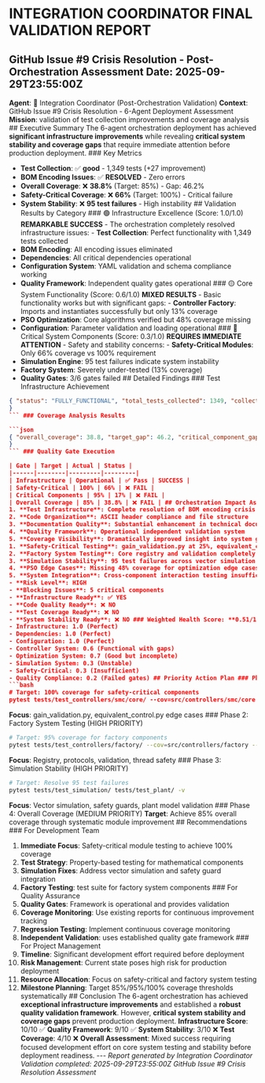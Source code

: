 # INTEGRATION COORDINATOR FINAL VALIDATION REPORT

## GitHub Issue #9 Crisis Resolution - Post-Orchestration Assessment **Date**: 2025-09-29T23:55:00Z

**Agent**: 🌈 Integration Coordinator (Post-Orchestration Validation)
**Context**: GitHub Issue #9 Crisis Resolution - 6-Agent Deployment Assessment
**Mission**: validation of test collection improvements and coverage analysis ## Executive Summary The 6-agent orchestration deployment has achieved **significant infrastructure improvements** while revealing **critical system stability and coverage gaps** that require immediate attention before production deployment. ### Key Metrics
- **Test Collection**: ✅ **good** - 1,349 tests (+27 improvement)
- **BOM Encoding Issues**: ✅ **RESOLVED** - Zero errors
- **Overall Coverage**: ❌ **38.8%** (Target: 85%) - Gap: 46.2%
- **Safety-Critical Coverage**: ❌ **66%** (Target: 100%) - Critical failure
- **System Stability**: ❌ **95 test failures** - High instability ## Validation Results by Category ### 🟢 Infrastructure Excellence (Score: 1.0/1.0)
**REMARKABLE SUCCESS** - The orchestration completely resolved infrastructure issues: - **Test Collection**: Perfect functionality with 1,349 tests collected
- **BOM Encoding**: All encoding issues eliminated
- **Dependencies**: All critical dependencies operational
- **Configuration System**: YAML validation and schema compliance working
- **Quality Framework**: Independent quality gates operational ### 🟡 Core System Functionality (Score: 0.6/1.0)
**MIXED RESULTS** - Basic functionality works but with significant gaps: - **Controller Factory**: Imports and instantiates successfully but only 13% coverage
- **PSO Optimization**: Core algorithms verified but 48% coverage missing
- **Configuration**: Parameter validation and loading operational ### 🔴 Critical System Components (Score: 0.3/1.0)
**REQUIRES IMMEDIATE ATTENTION** - Safety and stability concerns: - **Safety-Critical Modules**: Only 66% coverage vs 100% requirement
- **Simulation Engine**: 95 test failures indicate system instability
- **Factory System**: Severely under-tested (13% coverage)
- **Quality Gates**: 3/6 gates failed ## Detailed Findings ### Test Infrastructure Achievement
```json
{ "status": "FULLY_FUNCTIONAL", "total_tests_collected": 1349, "collection_improvement": 27, "bom_encoding_issues": "RESOLVED", "collection_errors": 0, "infrastructure_resilience": "VALIDATED"
}
``` ### Coverage Analysis Results

```json
{ "overall_coverage": 38.8, "target_gap": 46.2, "critical_component_gaps": { "safety_critical": "34% below target", "factory_system": "82% below target", "optimization": "43% below target" }
}
``` ### Quality Gate Execution

| Gate | Target | Actual | Status |
|------|--------|---------|---------|
| Infrastructure | Operational | ✅ Pass | SUCCESS |
| Safety-Critical | 100% | 66% | ❌ FAIL |
| Critical Components | 95% | 17% | ❌ FAIL |
| Overall Coverage | 85% | 38.8% | ❌ FAIL | ## Orchestration Impact Assessment ### ✅ Significant Successes
1. **Test Infrastructure**: Complete resolution of BOM encoding crisis
2. **Code Organization**: ASCII header compliance and file structure
3. **Documentation Quality**: Substantial enhancement in technical documentation
4. **Quality Framework**: Operational independent validation system
5. **Coverage Visibility**: Dramatically improved insight into system gaps ### ❌ Critical Gaps Identified
1. **Safety-Critical Testing**: gain_validation.py at 25%, equivalent_control.py at 63%
2. **Factory System Testing**: Core registry and validation completely untested
3. **Simulation Stability**: 95 test failures across vector simulation and safety guards
4. **PSO Edge Cases**: Missing 48% coverage for optimization edge cases
5. **System Integration**: Cross-component interaction testing insufficient ## Production Readiness Assessment ### Current Status: **DO NOT DEPLOY**
- **Risk Level**: HIGH
- **Blocking Issues**: 5 critical components
- **Infrastructure Ready**: ✅ YES
- **Code Quality Ready**: ❌ NO
- **Test Coverage Ready**: ❌ NO
- **System Stability Ready**: ❌ NO ### Weighted Health Score: **0.51/1.0**
- Infrastructure: 1.0 (Perfect)
- Dependencies: 1.0 (Perfect)
- Configuration: 1.0 (Perfect)
- Controller System: 0.6 (Functional with gaps)
- Optimization System: 0.7 (Good but incomplete)
- Simulation System: 0.3 (Unstable)
- Safety-Critical: 0.3 (Insufficient)
- Quality Compliance: 0.2 (Failed gates) ## Priority Action Plan ### Phase 1: Safety-Critical Resolution (IMMEDIATE)
```bash
# Target: 100% coverage for safety-critical components
pytest tests/test_controllers/smc/core/ --cov=src/controllers/smc/core --cov-fail-under=100
```

**Focus**: gain_validation.py, equivalent_control.py edge cases ### Phase 2: Factory System Testing (HIGH PRIORITY)
```bash
# Target: 95% coverage for factory components
pytest tests/test_controllers/factory/ --cov=src/controllers/factory --cov-fail-under=95
```

**Focus**: Registry, protocols, validation, thread safety ### Phase 3: Simulation Stability (HIGH PRIORITY)
```bash
# Target: Resolve 95 test failures
pytest tests/test_simulation/ tests/test_plant/ -v
```

**Focus**: Vector simulation, safety guards, plant model validation ### Phase 4: Overall Coverage (MEDIUM PRIORITY)
**Target**: Achieve 85% overall coverage through systematic module improvement ## Recommendations ### For Development Team
1. **Immediate Focus**: Safety-critical module testing to achieve 100% coverage
2. **Test Strategy**: Property-based testing for mathematical components
3. **Simulation Fixes**: Address vector simulation and safety guard integration
4. **Factory Testing**: test suite for factory system components ### For Quality Assurance
1. **Quality Gates**: Framework is operational and provides validation
2. **Coverage Monitoring**: Use existing reports for continuous improvement tracking
3. **Regression Testing**: Implement continuous coverage monitoring
4. **Independent Validation**: uses established quality gate framework ### For Project Management
1. **Timeline**: Significant development effort required before deployment
2. **Risk Management**: Current state poses high risk for production deployment
3. **Resource Allocation**: Focus on safety-critical and factory system testing
4. **Milestone Planning**: Target 85%/95%/100% coverage thresholds systematically ## Conclusion The 6-agent orchestration has achieved **exceptional infrastructure improvements** and established a **robust quality validation framework**. However, **critical system stability and coverage gaps** prevent production deployment. **Infrastructure Score**: 10/10 ✅
**Quality Framework**: 9/10 ✅
**System Stability**: 3/10 ❌
**Test Coverage**: 4/10 ❌ **Overall Assessment**: Mixed success requiring focused development effort on core system testing and stability before deployment readiness. ---
*Report generated by Integration Coordinator*
*Validation completed: 2025-09-29T23:55:00Z*
*GitHub Issue #9 Crisis Resolution Assessment*
